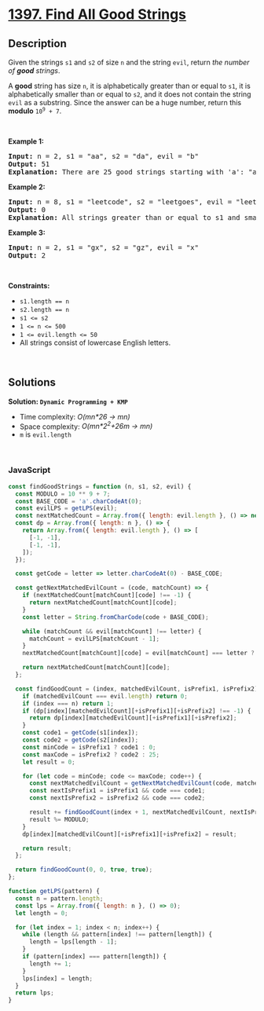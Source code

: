 # [1397. Find All Good Strings](https://leetcode.com/problems/find-all-good-strings)

## Description

<div class="elfjS" data-track-load="description_content"><p>Given the strings <code>s1</code> and <code>s2</code> of size <code>n</code> and the string <code>evil</code>, return <em>the number of <strong>good</strong> strings</em>.</p>

<p>A <strong>good</strong> string has size <code>n</code>, it is alphabetically greater than or equal to <code>s1</code>, it is alphabetically smaller than or equal to <code>s2</code>, and it does not contain the string <code>evil</code> as a substring. Since the answer can be a huge number, return this <strong>modulo</strong> <code>10<sup>9</sup> + 7</code>.</p>

<p>&nbsp;</p>
<p><strong class="example">Example 1:</strong></p>

<pre><strong>Input:</strong> n = 2, s1 = "aa", s2 = "da", evil = "b"
<strong>Output:</strong> 51 
<strong>Explanation:</strong> There are 25 good strings starting with 'a': "aa","ac","ad",...,"az". Then there are 25 good strings starting with 'c': "ca","cc","cd",...,"cz" and finally there is one good string starting with 'd': "da".&nbsp;
</pre>

<p><strong class="example">Example 2:</strong></p>

<pre><strong>Input:</strong> n = 8, s1 = "leetcode", s2 = "leetgoes", evil = "leet"
<strong>Output:</strong> 0 
<strong>Explanation:</strong> All strings greater than or equal to s1 and smaller than or equal to s2 start with the prefix "leet", therefore, there is not any good string.
</pre>

<p><strong class="example">Example 3:</strong></p>

<pre><strong>Input:</strong> n = 2, s1 = "gx", s2 = "gz", evil = "x"
<strong>Output:</strong> 2
</pre>

<p>&nbsp;</p>
<p><strong>Constraints:</strong></p>

<ul>
	<li><code>s1.length == n</code></li>
	<li><code>s2.length == n</code></li>
	<li><code>s1 &lt;= s2</code></li>
	<li><code>1 &lt;= n &lt;= 500</code></li>
	<li><code>1 &lt;= evil.length &lt;= 50</code></li>
	<li>All strings consist of lowercase English letters.</li>
</ul>
</div>

<p>&nbsp;</p>

## Solutions

**Solution: `Dynamic Programming + KMP`**

- Time complexity: <em>O(mn\*26 -> mn)</em>
- Space complexity: <em>O(mn\*2<sup>2</sup>+26m -> mn)</em>
- `m` is `evil.length`

<p>&nbsp;</p>

### **JavaScript**

```js
const findGoodStrings = function (n, s1, s2, evil) {
  const MODULO = 10 ** 9 + 7;
  const BASE_CODE = 'a'.charCodeAt(0);
  const evilLPS = getLPS(evil);
  const nextMatchedCount = Array.from({ length: evil.length }, () => new Array(26).fill(-1));
  const dp = Array.from({ length: n }, () => {
    return Array.from({ length: evil.length }, () => [
      [-1, -1],
      [-1, -1],
    ]);
  });

  const getCode = letter => letter.charCodeAt(0) - BASE_CODE;

  const getNextMatchedEvilCount = (code, matchCount) => {
    if (nextMatchedCount[matchCount][code] !== -1) {
      return nextMatchedCount[matchCount][code];
    }
    const letter = String.fromCharCode(code + BASE_CODE);

    while (matchCount && evil[matchCount] !== letter) {
      matchCount = evilLPS[matchCount - 1];
    }
    nextMatchedCount[matchCount][code] = evil[matchCount] === letter ? matchCount + 1 : matchCount;

    return nextMatchedCount[matchCount][code];
  };

  const findGoodCount = (index, matchedEvilCount, isPrefix1, isPrefix2) => {
    if (matchedEvilCount === evil.length) return 0;
    if (index === n) return 1;
    if (dp[index][matchedEvilCount][+isPrefix1][+isPrefix2] !== -1) {
      return dp[index][matchedEvilCount][+isPrefix1][+isPrefix2];
    }
    const code1 = getCode(s1[index]);
    const code2 = getCode(s2[index]);
    const minCode = isPrefix1 ? code1 : 0;
    const maxCode = isPrefix2 ? code2 : 25;
    let result = 0;

    for (let code = minCode; code <= maxCode; code++) {
      const nextMatchedEvilCount = getNextMatchedEvilCount(code, matchedEvilCount);
      const nextIsPrefix1 = isPrefix1 && code === code1;
      const nextIsPrefix2 = isPrefix2 && code === code2;

      result += findGoodCount(index + 1, nextMatchedEvilCount, nextIsPrefix1, nextIsPrefix2);
      result %= MODULO;
    }
    dp[index][matchedEvilCount][+isPrefix1][+isPrefix2] = result;

    return result;
  };

  return findGoodCount(0, 0, true, true);
};

function getLPS(pattern) {
  const n = pattern.length;
  const lps = Array.from({ length: n }, () => 0);
  let length = 0;

  for (let index = 1; index < n; index++) {
    while (length && pattern[index] !== pattern[length]) {
      length = lps[length - 1];
    }
    if (pattern[index] === pattern[length]) {
      length += 1;
    }
    lps[index] = length;
  }
  return lps;
}
```
